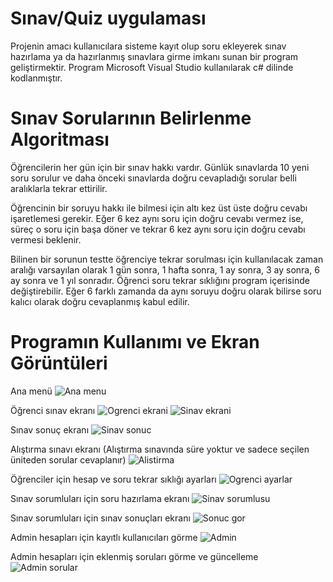 # Sınav/Quiz uygulaması
Projenin amacı kullanıcılara sisteme kayıt olup soru ekleyerek sınav hazırlama ya da hazırlanmış sınavlara girme imkanı sunan bir program geliştirmektir.
Program Microsoft Visual Studio kullanılarak c# dilinde kodlanmıştır.

# Sınav Sorularının Belirlenme Algoritması
Öğrencilerin her gün için bir sınav hakkı vardır. Günlük sınavlarda 10 yeni soru sorulur ve daha önceki sınavlarda doğru cevapladığı sorular belli aralıklarla tekrar ettirilir.

Öğrencinin bir soruyu hakkı ile bilmesi için altı kez üst üste doğru cevabı işaretlemesi gerekir. Eğer 6 kez aynı soru için doğru cevabı vermez ise, süreç o soru için başa döner ve tekrar 6 kez aynı soru için doğru cevabı vermesi beklenir.

Bilinen bir sorunun testte öğrenciye tekrar sorulması için kullanılacak zaman aralığı varsayılan olarak 1 gün sonra, 1 hafta sonra, 1 ay sonra, 3 ay sonra, 6 ay sonra ve 1 yıl sonradır. Öğrenci soru tekrar sıklığını program içerisinde değiştirebilir. Eğer 6 farklı zamanda da aynı soruyu doğru olarak bilirse soru kalıcı olarak doğru cevaplanmış kabul edilir.

# Programın Kullanımı ve Ekran Görüntüleri
Ana menü
![Ana menu](https://user-images.githubusercontent.com/80519936/186174214-7201b123-88a1-49e3-b937-ff698f8271f7.png)

Öğrenci sınav ekranı
![Ogrenci ekrani](https://user-images.githubusercontent.com/80519936/186170468-854bf37c-c442-48f8-b25b-e6c46b5a4ae9.png)
![Sinav ekrani](https://user-images.githubusercontent.com/80519936/186170664-cf04e84d-1eae-4b20-8820-aec7de021536.png)

Sınav sonuç ekranı
![Sinav sonuc](https://user-images.githubusercontent.com/80519936/186172351-3cc7a23e-edc9-4516-856d-64be24156693.png)

Alıştırma sınavı ekranı (Alıştırma sınavında süre yoktur ve sadece seçilen üniteden sorular cevaplanır)
![Alistirma](https://user-images.githubusercontent.com/80519936/186172051-682ffc0b-c205-41bf-92af-479e37a2c820.png)

Öğrenciler için hesap ve soru tekrar sıklığı ayarları
![Ogrenci ayarlar](https://user-images.githubusercontent.com/80519936/186174689-52f2119b-b41c-4c89-8a88-01ddd80397a9.png)

Sınav sorumluları için soru hazırlama ekranı
![Sinav sorumlusu](https://user-images.githubusercontent.com/80519936/186171181-612ba43b-bbef-4ae4-97a6-5c53a46418be.png)

Sınav sorumluları için sınav sonuçları ekranı
![Sonuc gor](https://user-images.githubusercontent.com/80519936/186175121-a4c95858-8af9-4e05-9b76-c4ac473dfb73.png)

Admin hesapları için kayıtlı kullanıcıları görme
![Admin](https://user-images.githubusercontent.com/80519936/186175387-ccc53e0b-2254-4329-bd7e-acec4661728e.png)

Admin hesapları için eklenmiş soruları görme ve güncelleme
![Admin sorular](https://user-images.githubusercontent.com/80519936/186175781-bfbfe41a-9e43-439b-8065-368cd0fe44e2.png)


 

